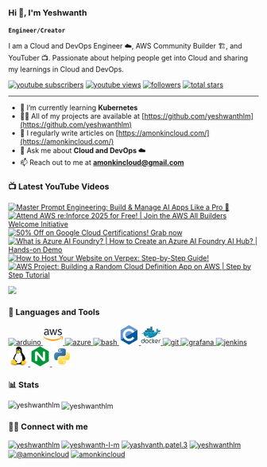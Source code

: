 ### Hi 👋, I'm Yeshwanth

**`Engineer/Creator`**

I am a Cloud and DevOps Engineer ☁️, AWS Community Builder 🏗️, and YouTuber 📺. Passionate about helping people get into Cloud and sharing my learnings in Cloud and DevOps.

   <p align="left">
      <a href="https://www.youtube.com/c/amonkincloud?sub_confirmation=1">
         <img alt="youtube subscribers" title="Subscribe to my YouTube channel" src="https://custom-icon-badges.demolab.com/youtube/channel/subscribers/UCwhERUcuzUCwr8x8mQ8zrcw?color=%23E05D44&label=SUBSCRIBE&logo=video&logoColor=white&style=for-the-badge&labelColor=CE4630"/></a> 
      <a href="https://www.youtube.com/c/amonkincloud">
         <img alt="youtube views" title="YouTube views" src="https://custom-icon-badges.demolab.com/youtube/channel/views/UCwhERUcuzUCwr8x8mQ8zrcw?color=%23E1AD0E&logo=eye&logoColor=white&style=for-the-badge&labelColor=C79600"/></a> 
      <a href="https://github.com/yeshwanthlm?tab=followers">
         <img alt="followers" title="Follow me on Github" src="https://custom-icon-badges.demolab.com/github/followers/yeshwanthlm?color=236ad3&labelColor=1155ba&style=for-the-badge&logo=person-add&label=Follow&logoColor=white"/></a>
      <a href="https://github.com/yeshwanthlm?tab=repositories&sort=stargazers">
         <img alt="total stars" title="Total stars on GitHub" src="https://custom-icon-badges.demolab.com/github/stars/yeshwanthlm?color=55960c&style=for-the-badge&labelColor=488207&logo=star"/></a>
   </p>

---

- 🌱 I’m currently learning **Kubernetes**
- 👨‍💻 All of my projects are available at [https://github.com/yeshwanthlm](https://github.com/yeshwanthlm)
- 📝 I regularly write articles on [https://amonkincloud.com/](https://amonkincloud.com/)
- 💬 Ask me about **Cloud and DevOps ☁️**
- 📫 Reach out to me at **amonkincloud@gmail.com**


### 📺 Latest YouTube Videos

<!-- BEGIN YOUTUBE-CARDS -->
[![Master Prompt Engineering: Build & Manage AI Apps Like a Pro 🚀](https://ytcards.demolab.com/?id=rjtnUItvZEY&title=Master+Prompt+Engineering%3A+Build+%26+Manage+AI+Apps+Like+a+Pro+%F0%9F%9A%80&lang=en&timestamp=1745238666&background_color=%230d1117&title_color=%23ffffff&stats_color=%23dedede&max_title_lines=1&width=250&border_radius=5 "Master Prompt Engineering: Build & Manage AI Apps Like a Pro 🚀")](https://www.youtube.com/watch?v=rjtnUItvZEY)
[![Attend AWS re:Inforce 2025 for Free! | Join the AWS All Builders Welcome Initiative](https://ytcards.demolab.com/?id=fak6FltY1Vo&title=Attend+AWS+re%3AInforce+2025+for+Free%21+%7C+Join+the+AWS+All+Builders+Welcome+Initiative&lang=en&timestamp=1743597041&background_color=%230d1117&title_color=%23ffffff&stats_color=%23dedede&max_title_lines=1&width=250&border_radius=5 "Attend AWS re:Inforce 2025 for Free! | Join the AWS All Builders Welcome Initiative")](https://www.youtube.com/watch?v=fak6FltY1Vo)
[![50% Off on Google Cloud Certifications! Grab now](https://ytcards.demolab.com/?id=BJg9Ad9LCFw&title=50%25+Off+on+Google+Cloud+Certifications%21+Grab+now&lang=en&timestamp=1740589950&background_color=%230d1117&title_color=%23ffffff&stats_color=%23dedede&max_title_lines=1&width=250&border_radius=5 "50% Off on Google Cloud Certifications! Grab now")](https://www.youtube.com/watch?v=BJg9Ad9LCFw)
[![What is Azure AI Foundry? | How to Create an Azure AI Foundry AI Hub? | Hands-on Demo](https://ytcards.demolab.com/?id=GJWhEQVy4sM&title=What+is+Azure+AI+Foundry%3F+%7C+How+to+Create+an+Azure+AI+Foundry+AI+Hub%3F+%7C+Hands-on+Demo&lang=en&timestamp=1737376219&background_color=%230d1117&title_color=%23ffffff&stats_color=%23dedede&max_title_lines=1&width=250&border_radius=5 "What is Azure AI Foundry? | How to Create an Azure AI Foundry AI Hub? | Hands-on Demo")](https://www.youtube.com/watch?v=GJWhEQVy4sM)
[![How to Host Your Website on Verpex: Step-by-Step Guide!](https://ytcards.demolab.com/?id=VlIksooL0DE&title=How+to+Host+Your+Website+on+Verpex%3A+Step-by-Step+Guide%21&lang=en&timestamp=1730809827&background_color=%230d1117&title_color=%23ffffff&stats_color=%23dedede&max_title_lines=1&width=250&border_radius=5 "How to Host Your Website on Verpex: Step-by-Step Guide!")](https://www.youtube.com/watch?v=VlIksooL0DE)
[![AWS Project: Building a Random Cloud Definition App on AWS | Step by Step Tutorial](https://ytcards.demolab.com/?id=I1AtPhLW2os&title=AWS+Project%3A+Building+a+Random+Cloud+Definition+App+on+AWS+%7C+Step+by+Step+Tutorial&lang=en&timestamp=1729859407&background_color=%230d1117&title_color=%23ffffff&stats_color=%23dedede&max_title_lines=1&width=250&border_radius=5 "AWS Project: Building a Random Cloud Definition App on AWS | Step by Step Tutorial")](https://www.youtube.com/watch?v=I1AtPhLW2os)
<!-- END YOUTUBE-CARDS -->

[<img src="https://custom-icon-badges.demolab.com/badge/-Subscribe%20For%20More-red?style=for-the-badge&logo=video&logoColor=white"/>](https://www.youtube.com/c/amonkincloud?sub_confirmation=1)

### 🧰 Languages and Tools

<p align="left"> <a href="https://www.arduino.cc/" target="_blank" rel="noreferrer"> <img src="https://cdn.worldvectorlogo.com/logos/arduino-1.svg" alt="arduino" width="40" height="40"/> </a> <a href="https://aws.amazon.com" target="_blank" rel="noreferrer"> <img src="https://raw.githubusercontent.com/devicons/devicon/master/icons/amazonwebservices/amazonwebservices-original-wordmark.svg" alt="aws" width="40" height="40"/> </a> <a href="https://azure.microsoft.com/en-in/" target="_blank" rel="noreferrer"> <img src="https://www.vectorlogo.zone/logos/microsoft_azure/microsoft_azure-icon.svg" alt="azure" width="40" height="40"/> </a> <a href="https://www.gnu.org/software/bash/" target="_blank" rel="noreferrer"> <img src="https://www.vectorlogo.zone/logos/gnu_bash/gnu_bash-icon.svg" alt="bash" width="40" height="40"/> </a> <a href="https://www.cprogramming.com/" target="_blank" rel="noreferrer"> <img src="https://raw.githubusercontent.com/devicons/devicon/master/icons/c/c-original.svg" alt="c" width="40" height="40"/> </a> <a href="https://www.docker.com/" target="_blank" rel="noreferrer"> <img src="https://raw.githubusercontent.com/devicons/devicon/master/icons/docker/docker-original-wordmark.svg" alt="docker" width="40" height="40"/> </a> <a href="https://git-scm.com/" target="_blank" rel="noreferrer"> <img src="https://www.vectorlogo.zone/logos/git-scm/git-scm-icon.svg" alt="git" width="40" height="40"/> </a> <a href="https://grafana.com" target="_blank" rel="noreferrer"> <img src="https://www.vectorlogo.zone/logos/grafana/grafana-icon.svg" alt="grafana" width="40" height="40"/> </a> <a href="https://www.jenkins.io" target="_blank" rel="noreferrer"> <img src="https://www.vectorlogo.zone/logos/jenkins/jenkins-icon.svg" alt="jenkins" width="40" height="40"/> </a> <a href="https://www.linux.org/" target="_blank" rel="noreferrer"> <img src="https://raw.githubusercontent.com/devicons/devicon/master/icons/linux/linux-original.svg" alt="linux" width="40" height="40"/> </a> <a href="https://www.nginx.com" target="_blank" rel="noreferrer"> <img src="https://raw.githubusercontent.com/devicons/devicon/master/icons/nginx/nginx-original.svg" alt="nginx" width="40" height="40"/> </a> <a href="https://www.python.org" target="_blank" rel="noreferrer"> <img src="https://raw.githubusercontent.com/devicons/devicon/master/icons/python/python-original.svg" alt="python" width="40" height="40"/> </a> </p>

### 📊 Stats
<p><img align="left" src="https://github-readme-stats.vercel.app/api/top-langs?username=yeshwanthlm&show_icons=true&locale=en&layout=compact" alt="yeshwanthlm" /></p>

<p>&nbsp;<img align="center" src="https://github-readme-stats.vercel.app/api?username=yeshwanthlm&show_icons=true&locale=en" alt="yeshwanthlm" /></p>

### 🏄‍♂️ Connect with me
   <p align="left">
   <a href="https://dev.to/yeshwanthlm" target="blank"><img align="center" src="https://raw.githubusercontent.com/rahuldkjain/github-profile-readme-generator/master/src/images/icons/Social/devto.svg" alt="yeshwanthlm" height="30" width="40" /></a>
   <a href="https://linkedin.com/in/yeshwanth-l-m" target="blank"><img align="center" src="https://raw.githubusercontent.com/rahuldkjain/github-profile-readme-generator/master/src/images/icons/Social/linked-in-alt.svg" alt="yeshwanth-l-m" height="30" width="40" /></a>
   <a href="https://fb.com/yashvanth.patel.3" target="blank"><img align="center" src="https://raw.githubusercontent.com/rahuldkjain/github-profile-readme-generator/master/src/images/icons/Social/facebook.svg" alt="yashvanth.patel.3" height="30" width="40" /></a>
   <a href="https://instagram.com/yeshwanthlm" target="blank"><img align="center" src="https://raw.githubusercontent.com/rahuldkjain/github-profile-readme-generator/master/src/images/icons/Social/instagram.svg" alt="yeshwanthlm" height="30" width="40" /></a>
   <a href="https://hashnode.com/@amonkincloud" target="blank"><img align="center" src="https://raw.githubusercontent.com/rahuldkjain/github-profile-readme-generator/master/src/images/icons/Social/hashnode.svg" alt="@amonkincloud" height="30" width="40" /></a>
   <a href="https://www.youtube.com/c/amonkincloud" target="blank"><img align="center" src="https://raw.githubusercontent.com/rahuldkjain/github-profile-readme-generator/master/src/images/icons/Social/youtube.svg" alt="amonkincloud" height="30" width="40" /></a>
   </p>
